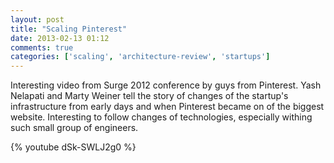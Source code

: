 ```yaml
---
layout: post
title: "Scaling Pinterest"
date: 2013-02-13 01:12
comments: true
categories: ['scaling', 'architecture-review', 'startups']
---
```


Interesting video from Surge 2012 conference by guys from Pinterest. Yash Nelapati and Marty Weiner tell the story
of changes of the startup's infrastructure from early days and when Pinterest became on of the biggest website.
Interesting to follow changes of technologies, especially withing such small group of engineers.

{% youtube dSk-SWLJ2g0 %}